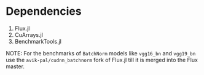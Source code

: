 # Dependencies

1. Flux.jl
2. CuArrays.jl
3. BenchmarkTools.jl

NOTE: For the benchmarks of `BatchNorm` models like `vgg16_bn` and `vgg19_bn` use the `avik-pal/cudnn_batchnorm` fork of Flux.jl till it is merged into the Flux master.
